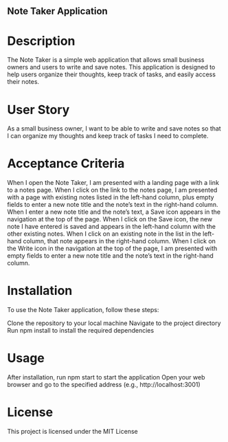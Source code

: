 ## Note Taker Application

# Description
The Note Taker is a simple web application that allows small business owners and users to write and save notes. This application is designed to help users organize their thoughts, keep track of tasks, and easily access their notes.

# User Story
As a small business owner, I want to be able to write and save notes so that I can organize my thoughts and keep track of tasks I need to complete.

# Acceptance Criteria
When I open the Note Taker, I am presented with a landing page with a link to a notes page.
When I click on the link to the notes page, I am presented with a page with existing notes listed in the left-hand column, plus empty fields to enter a new note title and the note’s text in the right-hand column.
When I enter a new note title and the note’s text, a Save icon appears in the navigation at the top of the page.
When I click on the Save icon, the new note I have entered is saved and appears in the left-hand column with the other existing notes.
When I click on an existing note in the list in the left-hand column, that note appears in the right-hand column.
When I click on the Write icon in the navigation at the top of the page, I am presented with empty fields to enter a new note title and the note’s text in the right-hand column.

# Installation
To use the Note Taker application, follow these steps:

Clone the repository to your local machine
Navigate to the project directory
Run npm install to install the required dependencies

# Usage
After installation, run npm start to start the application
Open your web browser and go to the specified address (e.g., http://localhost:3001)

# License
This project is licensed under the MIT License